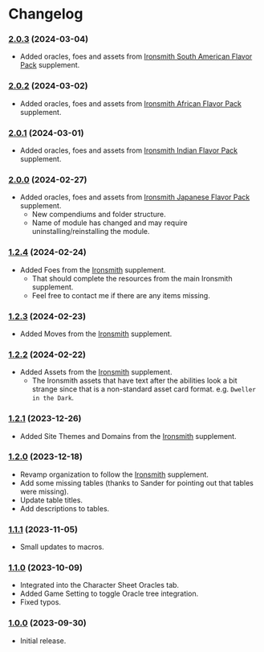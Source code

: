 # Changelog

### [2.0.3](https://github.com/jendave/ironsmith-compendiums/commits/main) (2024-03-04)
* Added oracles, foes and assets from [Ironsmith South American Flavor Pack](https://preview.drivethrurpg.com/en/product/374202/ironsmith-south-american-mythology-flavor-pack-softcover) supplement.

### [2.0.2](https://github.com/jendave/ironsmith-compendiums/commits/main) (2024-03-02)
* Added oracles, foes and assets from [Ironsmith African Flavor Pack](https://preview.drivethrurpg.com/en/product/374198/ironsmith-african-mythology-flavor-pack-softcover) supplement.

### [2.0.1](https://github.com/jendave/ironsmith-compendiums/commits/main) (2024-03-01)
* Added oracles, foes and assets from [Ironsmith Indian Flavor Pack](https://preview.drivethrurpg.com/en/product/374967/ironsmith-indian-hindu-mythology-flavor-pack-softcover) supplement.

### [2.0.0](https://github.com/jendave/ironsmith-compendiums/commits/main) (2024-02-27)
* Added oracles, foes and assets from [Ironsmith Japanese Flavor Pack](https://preview.drivethrurpg.com/en/product/372140/ironsmith-japanese-mythology-flavor-pack-softcover) supplement.
  * New compendiums and folder structure.
  * Name of module has changed and may require uninstalling/reinstalling the module.

### [1.2.4](https://github.com/jendave/ironsmith-compendiums/commits/main) (2024-02-24)
* Added Foes from the [Ironsmith](https://preview.drivethrurpg.com/en/product/351813/ironsmith) supplement.
  * That should complete the resources from the main Ironsmith supplement.
  * Feel free to contact me if there are any items missing.

### [1.2.3](https://github.com/jendave/ironsmith-compendiums/commits/main) (2024-02-23)
* Added Moves from the [Ironsmith](https://preview.drivethrurpg.com/en/product/351813/ironsmith) supplement.

### [1.2.2](https://github.com/jendave/ironsmith-compendiums/commits/main) (2024-02-22)
* Added Assets from the [Ironsmith](https://preview.drivethrurpg.com/en/product/351813/ironsmith) supplement.
  * The Ironsmith assets that have text after the abilities look a bit strange since that is a non-standard asset card format. e.g. `Dweller in the Dark`.

### [1.2.1](https://github.com/jendave/ironsmith-compendiums/commits/main) (2023-12-26)
* Added Site Themes and Domains from the [Ironsmith](https://preview.drivethrurpg.com/en/product/351813/ironsmith) supplement.

### [1.2.0](https://github.com/jendave/ironsmith-compendiums/commits/main) (2023-12-18)
* Revamp organization to follow the [Ironsmith](https://preview.drivethrurpg.com/en/product/351813/ironsmith) supplement.
* Add some missing tables (thanks to Sander for pointing out that tables were missing).
* Update table titles.
* Add descriptions to tables.

### [1.1.1](https://github.com/jendave/ironsmith-compendiums/commits/main) (2023-11-05)
* Small updates to macros.

### [1.1.0](https://github.com/jendave/ironsmith-compendiums/commits/main) (2023-10-09)
* Integrated into the Character Sheet Oracles tab.
* Added Game Setting to toggle Oracle tree integration.
* Fixed typos.

### [1.0.0](https://github.com/jendave/ironsmith-compendiums/commits/main) (2023-09-30)
* Initial release.
